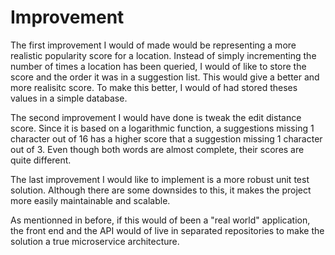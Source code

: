 # Improvement

The first improvement I would of made would be representing a more realistic popularity score for a location. Instead of simply incrementing the number of times a location has been queried, I would of like to store the score and the order it was in a suggestion list. This would give a better and more realisitc score. To make this better, I would of had stored theses values in a simple database.

The second improvement I would have done is tweak the edit distance score. Since it is based on a logarithmic function, a suggestions missing 1 character out of 16 has a higher score that a suggestion missing 1 character out of 3. Even though both words are almost complete, their scores are quite different.

The last improvement I would like to implement is a more robust unit test solution. Although there are some downsides to this, it makes the project more easily maintainable and scalable.

As mentionned in before, if this would of been a "real world" application, the front end and the API would of live in separated repositories to make the solution a true microservice architecture.